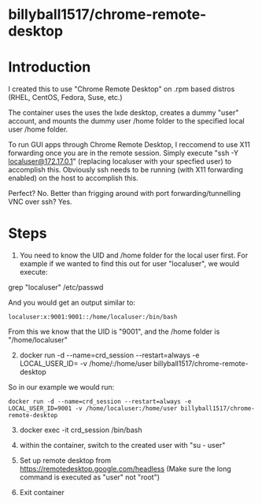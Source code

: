 # billyball1517/chrome-remote-desktop

# Introduction

I created this to use "Chrome Remote Desktop" on .rpm based distros (RHEL, CentOS, Fedora, Suse, etc.)
 
The container uses the uses the lxde desktop, creates a dummy "user" account, and mounts the dummy user /home folder to the specified local user /home folder.

To run GUI apps through Chrome Remote Desktop, I reccomend to use X11 forwarding once you are in the remote session. Simply execute "ssh -Y localuser@172.17.0.1" (replacing localuser with your specfied user) to accomplish this. Obviously ssh needs to be running (with X11 forwarding enabled) on the host to accomplish this.

Perfect? No. Better than frigging around with port forwarding/tunnelling VNC over ssh? Yes.

# Steps

1. You need to know the UID and /home folder for the local user first. For example if we wanted to find this out for user "localuser", we would execute:

grep "localuser" /etc/passwd

And you would get an output similar to:

`localuser:x:9001:9001::/home/localuser:/bin/bash`

From this we know that the UID is "9001", and the /home folder is "/home/localuser"

2. docker run -d --name=crd_session --restart=always -e LOCAL_USER_ID=<localuseruid> -v /home/<localuser>:/home/user billyball1517/chrome-remote-desktop
 
So in our example we would run:

`docker run -d --name=crd_session --restart=always -e LOCAL_USER_ID=9001 -v /home/localuser:/home/user billyball1517/chrome-remote-desktop`

3. docker exec -it crd_session /bin/bash

4. within the container, switch to the created user with "su - user"

5. Set up remote desktop from https://remotedesktop.google.com/headless (Make sure the long command is executed as "user" not "root")

6. Exit container
